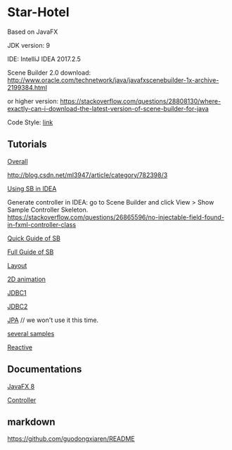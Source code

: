 # Star-Hotel
Based on JavaFX

JDK version: 9

IDE: IntelliJ IDEA 2017.2.5

Scene Builder 2.0 download: http://www.oracle.com/technetwork/java/javafxscenebuilder-1x-archive-2199384.html

or higher version: https://stackoverflow.com/questions/28808130/where-exactly-can-i-download-the-latest-version-of-scene-builder-for-java

Code Style: [link](https://github.com/Dreampie/java-style-guide/blob/master/README.md)
## Tutorials

[Overall](https://wizardforcel.gitbooks.io/tutorialspoint-java/javafx/662.html)

http://blog.csdn.net/ml3947/article/category/782398/3

[Using SB in IDEA](http://docs.oracle.com/javase/8/scene-builder-2/work-with-java-ides/sb-with-intellij.htm#JSBID102)

Generate controller in IDEA: go to Scene Builder and click View > Show Sample Controller Skeleton. https://stackoverflow.com/questions/26865596/no-injectable-field-found-in-fxml-controller-class

[Quick Guide of SB](http://docs.oracle.com/javase/8/scene-builder-2/get-started-tutorial/jfxsb-get_started.htm#JSBGS101)

[Full Guide of SB](http://docs.oracle.com/javase/8/scene-builder-2/user-guide/index.html)

[Layout](http://blog.csdn.net/theonegis/article/details/50184811)

[2D animation](https://coderknock.com/blog/2016/07/21/JavaFX.html)

[JDBC1](https://www.youtube.com/watch?v=h01xi3UI9lk)

[JDBC2](https://gist.github.com/jewelsea/4955598)

[JPA](https://www.youtube.com/watch?v=ylsEcbGEGxU) // we won't use it this time.

[several samples](http://365programperday.blogspot.com.au/2013/07/javafx-and-mysql-sample-illustration.html)

[Reactive](http://www.oschina.net/translate/building-reactive-systems-with-javafx)

## Documentations

[JavaFX 8](http://docs.oracle.com/javase/8/javafx/api/)

[Controller](http://fxexperience.com/controlsfx/)

## markdown
https://github.com/guodongxiaren/README

